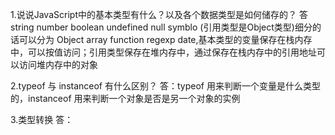 1.说说JavaScript中的基本类型有什么？以及各个数据类型是如何储存的？
答 string number boolean undefined null symblo (引用类型是Object类型)细分的话可以分为 Object 
array function regexp date,基本类型的变量保存在栈内存中，可以按值访问；引用类型保存在堆内存中，通过保存在栈内存中的引用地址可以访问堆内存中的对象

2.typeof 与 instanceof 有什么区别？
  答：typeof 用来判断一个变量是什么类型的，instanceof 用来判断一个对象是否是另一个对象的实例

3.类型转换
 答：
